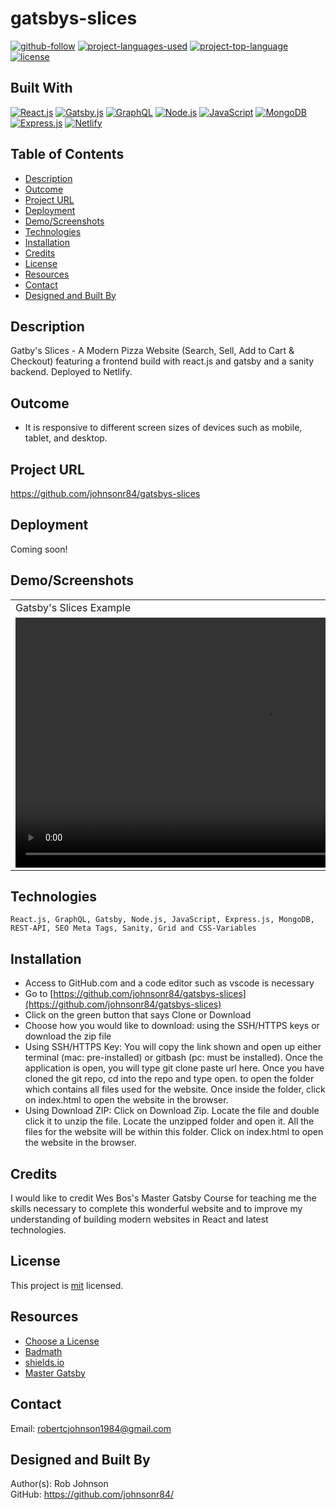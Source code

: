 # gatsbys-slices

[![github-follow](https://img.shields.io/github/followers/johnsonr84.svg?style=social&label=Follow&maxAge=2592000)](https://github.com/johnsonr84)
[![project-languages-used](https://img.shields.io/github/languages/count/johnsonr84/gatsbys-slices?color=orange)](https://github.com/johnsonr84/gatsbys-slices)
[![project-top-language](https://img.shields.io/github/languages/top/johnsonr84/gatsbys-slices?color=yellow)](https://github.com/johnsonr84/gatsbys-slices)
[![license](https://img.shields.io/badge/license-mit-brightgreen.svg)](https://choosealicense.com/licenses/mit/)

## Built With

[![React.js](https://img.shields.io/badge/React-20232A?style=for-the-badge&logo=react&logoColor=61DAFB)](https://reactjs.org/)
[![Gatsby.js](https://img.shields.io/badge/Gatsby-663399?style=for-the-badge&logo=gatsby&logoColor=white)](https://www.gatsbyjs.com/)
[![GraphQL](https://img.shields.io/badge/GraphQl-E10098?style=for-the-badge&logo=graphql&logoColor=white)](https://graphql.org/)
[![Node.js](https://img.shields.io/badge/Node.js-43853D?style=for-the-badge&logo=node.js&logoColor=white)](https://nodejs.org/en/)
[![JavaScript](https://img.shields.io/badge/JavaScript-323330?style=for-the-badge&logo=javascript&logoColor=F7DF1E)](https://www.javascript.com/)
[![MongoDB](https://img.shields.io/badge/MongoDB-4EA94B?style=for-the-badge&logo=mongodb&logoColor=white)](https://www.mongodb.com/)
[![Express.js](https://img.shields.io/badge/Express.js-404D59?style=for-the-badge)](https://expressjs.com/)
[![Netlify](https://img.shields.io/badge/Netlify-00C7B7?style=for-the-badge&logo=netlify&logoColor=white)](https://www.netlify.com/)

## Table of Contents

- [Description](#Description)
- [Outcome](#Outcome)
- [Project URL](#Project-URL)
- [Deployment](#Deployment)
- [Demo/Screenshots](#Demo/Screenshots)
- [Technologies](#Technologies)
- [Installation](#Installation)
- [Credits](#Credits)
- [License](#License)
- [Resources](#Resources)
- [Contact](#Contact)
- [Designed and Built By](#Designed-and-Built-By)

## Description

Gatby's Slices - A Modern Pizza Website (Search, Sell, Add to Cart & Checkout) featuring a frontend build with react.js and gatsby and a sanity backend. Deployed to Netlify.

## Outcome

- It is responsive to different screen sizes of devices such as mobile, tablet, and desktop.

## Project URL

https://github.com/johnsonr84/gatsbys-slices

## Deployment

Coming soon!

<!-- - [https://johnsonr84.github.io/gatsbys-slices/](https://johnsonr84.github.io/gatsbys-slices/) -->

## Demo/Screenshots

  <table>
    <tr>
      <td>Gatsby's Slices Example</td>
    </tr>
    <tr>
    <td><video playsinline="" src="https://player.vimeo.com/external/214724905.hd.mp4?s=5cd8253c819177881cc44457e4e6784c626a2599&amp;profile_id=174" muted="" autoplay="" loop="" height=400></video></td>
      <!-- <td><img src="" height=600 alt="screenshot of gatsbys-slices"></td> -->
    </tr>
  </table>

## Technologies

```
React.js, GraphQL, Gatsby, Node.js, JavaScript, Express.js, MongoDB, REST-API, SEO Meta Tags, Sanity, Grid and CSS-Variables
```

## Installation

- Access to GitHub.com and a code editor such as vscode is necessary
- Go to [https://github.com/johnsonr84/gatsbys-slices](https://github.com/johnsonr84/gatsbys-slices)
- Click on the green button that says Clone or Download
- Choose how you would like to download: using the SSH/HTTPS keys or download the zip file
- Using SSH/HTTPS Key: You will copy the link shown and open up either terminal (mac: pre-installed) or gitbash (pc: must be installed). Once the application is open, you will type git clone paste url here. Once you have cloned the git repo, cd into the repo and type open. to open the folder which contains all files used for the website. Once inside the folder, click on index.html to open the website in the browser.
- Using Download ZIP: Click on Download Zip. Locate the file and double click it to unzip the file. Locate the unzipped folder and open it. All the files for the website will be within this folder. Click on index.html to open the website in the browser.

## Credits

I would like to credit Wes Bos's Master Gatsby Course for teaching me the skills necessary to complete this wonderful website and to improve my understanding of building modern websites in React and latest technologies.

## License

This project is [mit](https://choosealicense.com/licenses/mit/) licensed.

## Resources

- [Choose a License](https://choosealicense.com/)
- [Badmath](https://img.shields.io/github/languages/top/nielsenjared/badmath)
- [shields.io](https://shields.io/)
- [Master Gatsby](https://mastergatsby.com/)

## Contact

Email: robertcjohnson1984@gmail.com

## Designed and Built By

Author(s): Rob Johnson  
 GitHub: https://github.com/johnsonr84/
